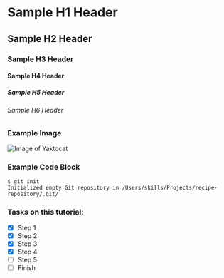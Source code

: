 # Sample H1 Header
## Sample H2 Header
### Sample H3 Header
#### Sample H4 Header
##### Sample H5 Header
###### Sample H6 Header

### Example Image
![Image of Yaktocat](https://octodex.github.com/images/yaktocat.png)

### Example Code Block
```
$ git init
Initialized empty Git repository in /Users/skills/Projects/recipe-repository/.git/
```
### Tasks on this tutorial:
- [x] Step 1
- [x] Step 2
- [x] Step 3
- [x] Step 4
- [ ] Step 5
- [ ] Finish
